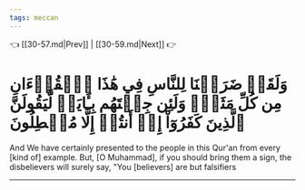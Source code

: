 ```yaml
---
tags: meccan
---
```


👈 [[30-57.md|Prev]] | [[30-59.md|Next]] 👉

# وَلَقَدۡ ضَرَبۡنَا لِلنَّاسِ فِي هَٰذَا ٱلۡقُرۡءَانِ مِن كُلِّ مَثَلٖۚ وَلَئِن جِئۡتَهُم بِـَٔايَةٖ لَّيَقُولَنَّ ٱلَّذِينَ كَفَرُوٓاْ إِنۡ أَنتُمۡ إِلَّا مُبۡطِلُونَ

And We have certainly presented to the people in this Qur'an from every [kind of] example. But, [O Muhammad], if you should bring them a sign, the disbelievers will surely say, "You [believers] are but falsifiers

---


